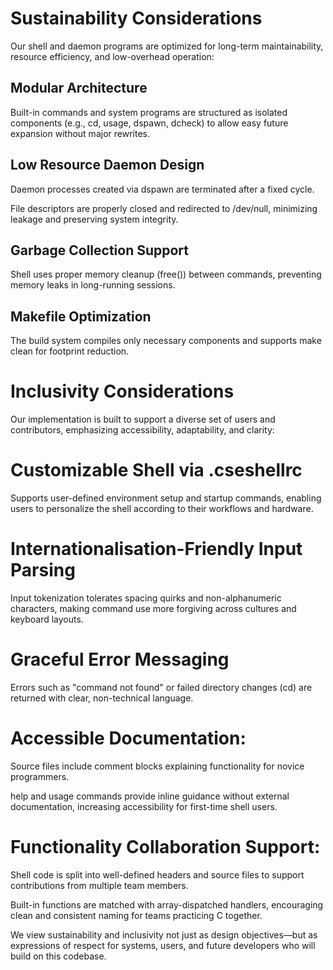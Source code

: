 
# Sustainability Considerations
Our shell and daemon programs are optimized for long-term maintainability, resource efficiency, and low-overhead operation:

## Modular Architecture
Built-in commands and system programs are structured as isolated components (e.g., cd, usage, dspawn, dcheck) to allow easy future expansion without major rewrites.

## Low Resource Daemon Design

Daemon processes created via dspawn are terminated after a fixed cycle.

File descriptors are properly closed and redirected to /dev/null, minimizing leakage and preserving system integrity.

## Garbage Collection Support

Shell uses proper memory cleanup (free()) between commands, preventing memory leaks in long-running sessions.

## Makefile Optimization

The build system compiles only necessary components and supports make clean for footprint reduction.

 # Inclusivity Considerations
Our implementation is built to support a diverse set of users and contributors, emphasizing accessibility, adaptability, and clarity:

# Customizable Shell via .cseshellrc

Supports user-defined environment setup and startup commands, enabling users to personalize the shell according to their workflows and hardware.

# Internationalisation-Friendly Input Parsing

Input tokenization tolerates spacing quirks and non-alphanumeric characters, making command use more forgiving across cultures and keyboard layouts.

# Graceful Error Messaging

Errors such as "command not found" or failed directory changes (cd) are returned with clear, non-technical language.

# Accessible Documentation:

Source files include comment blocks explaining functionality for novice programmers.

help and usage commands provide inline guidance without external documentation, increasing accessibility for first-time shell users.

# Functionality Collaboration Support:

Shell code is split into well-defined headers and source files to support contributions from multiple team members.

Built-in functions are matched with array-dispatched handlers, encouraging clean and consistent naming for teams practicing C together.

We view sustainability and inclusivity not just as design objectives—but as expressions of respect for systems, users, and future developers who will build on this codebase.
